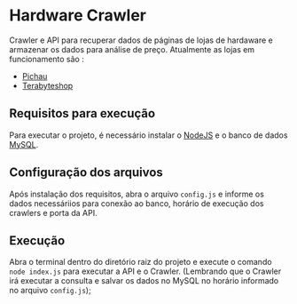 # Hardware Crawler

Crawler e API para recuperar dados de páginas de lojas de hardaware e armazenar os dados para análise de preço.
Atualmente as lojas em funcionamento são :

- [Pichau](http://pichau.com.br)
- [Terabyteshop](http://terabyteshop.com.br)

## Requisitos para execução

Para executar o projeto, é necessário instalar o [NodeJS](https://nodejs.org/en/download/) e o banco de dados [MySQL](https://www.mysql.com/downloads/).

## Configuração dos arquivos

Após instalação dos requisitos, abra o arquivo `config.js` e informe os dados necessáriios para conexão ao banco, horário de execução dos crawlers e porta da API.

## Execução

Abra o terminal dentro do diretório raiz do projeto e execute o comando `node index.js` para executar a API e o Crawler. (Lembrando que o Crawler irá executar a consulta e salvar os dados no MySQL no horário informado no arquivo `config.js`);